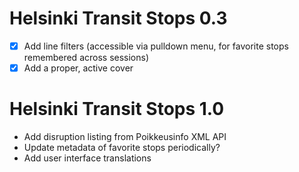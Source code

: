 Helsinki Transit Stops 0.3
==========================

 * [X] Add line filters (accessible via pulldown menu, for favorite
       stops remembered across sessions)
 * [X] Add a proper, active cover

Helsinki Transit Stops 1.0
==========================

 * Add disruption listing from Poikkeusinfo XML API
 * Update metadata of favorite stops periodically?
 * Add user interface translations
